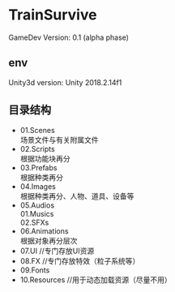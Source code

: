 # TrainSurvive

GameDev
Version: 0.1 (alpha phase)

## env

Unity3d version: Unity 2018.2.14f1

## 目录结构

- 01.Scenes  
    场景文件与有关附属文件
- 02.Scripts  
    根据功能块再分
- 03.Prefabs  
    根据种类再分
- 04.Images  
    根据种类再分、人物、道具、设备等
- 05.Audios  
    01.Musics  
    02.SFXs
- 06.Animations  
    根据对象再分层次
- 07.UI   //专门存放UI资源
- 08.FX      //专门存放特效（粒子系统等）
- 09.Fonts
- 10.Resources  //用于动态加载资源（尽量不用）
